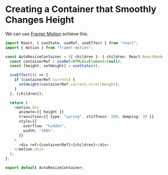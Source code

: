 # Creating a Container that Smoothly Changes Height

We can use [Framer Motion](/workflows/#/computing/react/Introduction-to-Framer-Motion) achieve this.

```typescript
import React, { useState, useRef, useEffect } from "react";
import { motion } from "framer-motion";

const AutoResizeContainer = ({ children }: { children: React.ReactNode }) => {
  const containerRef = useRef<HTMLDivElement>(null);
  const [height, setHeight] = useState(0);

  useEffect(() => {
    if (containerRef.current) {
      setHeight(containerRef.current.scrollHeight);
    }
  }, [children]);

  return (
    <motion.div
      animate={{ height }}
      transition={{ type: "spring", stiffness: 200, damping: 20 }}
      style={{
        overflow: "hidden",
        width: "100%",
      }}
    >
      <div ref={containerRef}>{children}</div>
    </motion.div>
  );
};

export default AutoResizeContainer;
```